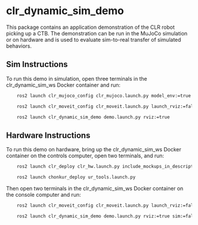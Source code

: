 # clr_dynamic_sim_demo

This package contains an application demonstration of the CLR robot picking up a CTB.
The demonstration can be run in the MuJoCo simulation or on hardware and is used to evaluate sim-to-real transfer of simulated behaviors.

## Sim Instructions
To run this demo in simulation, open three terminals in the clr_dynamic_sim_ws Docker container and run:

```bash
    ros2 launch clr_mujoco_config clr_mujoco.launch.py model_env:=true

    ros2 launch clr_moveit_config clr_moveit.launch.py launch_rviz:=false include_mockups_in_description:=true use_sim_time:=true

    ros2 launch clr_dynamic_sim_demo demo.launch.py rviz:=true
```
## Hardware Instructions
To run this demo on hardware, bring up the clr_dynamic_sim_ws Docker container on the controls computer, open two terminals, and run:

```bash
    ros2 launch clr_deploy clr_hw.launch.py include_mockups_in_description:=true

    ros2 launch chonkur_deploy ur_tools.launch.py
```
Then open two terminals in the clr_dynamic_sim_ws Docker container on the console computer and run:

```bash
    ros2 launch clr_moveit_config clr_moveit.launch.py launch_rviz:=false include_mockups_in_description:=true

    ros2 launch clr_dynamic_sim_demo demo.launch.py rviz:=true sim:=false
```
